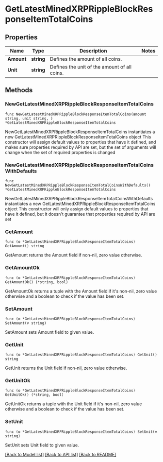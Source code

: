 # GetLatestMinedXRPRippleBlockResponseItemTotalCoins

## Properties

Name | Type | Description | Notes
------------ | ------------- | ------------- | -------------
**Amount** | **string** | Defines the amount of all coins. | 
**Unit** | **string** | Defines the unit of the amount of all coins. | 

## Methods

### NewGetLatestMinedXRPRippleBlockResponseItemTotalCoins

`func NewGetLatestMinedXRPRippleBlockResponseItemTotalCoins(amount string, unit string, ) *GetLatestMinedXRPRippleBlockResponseItemTotalCoins`

NewGetLatestMinedXRPRippleBlockResponseItemTotalCoins instantiates a new GetLatestMinedXRPRippleBlockResponseItemTotalCoins object
This constructor will assign default values to properties that have it defined,
and makes sure properties required by API are set, but the set of arguments
will change when the set of required properties is changed

### NewGetLatestMinedXRPRippleBlockResponseItemTotalCoinsWithDefaults

`func NewGetLatestMinedXRPRippleBlockResponseItemTotalCoinsWithDefaults() *GetLatestMinedXRPRippleBlockResponseItemTotalCoins`

NewGetLatestMinedXRPRippleBlockResponseItemTotalCoinsWithDefaults instantiates a new GetLatestMinedXRPRippleBlockResponseItemTotalCoins object
This constructor will only assign default values to properties that have it defined,
but it doesn't guarantee that properties required by API are set

### GetAmount

`func (o *GetLatestMinedXRPRippleBlockResponseItemTotalCoins) GetAmount() string`

GetAmount returns the Amount field if non-nil, zero value otherwise.

### GetAmountOk

`func (o *GetLatestMinedXRPRippleBlockResponseItemTotalCoins) GetAmountOk() (*string, bool)`

GetAmountOk returns a tuple with the Amount field if it's non-nil, zero value otherwise
and a boolean to check if the value has been set.

### SetAmount

`func (o *GetLatestMinedXRPRippleBlockResponseItemTotalCoins) SetAmount(v string)`

SetAmount sets Amount field to given value.


### GetUnit

`func (o *GetLatestMinedXRPRippleBlockResponseItemTotalCoins) GetUnit() string`

GetUnit returns the Unit field if non-nil, zero value otherwise.

### GetUnitOk

`func (o *GetLatestMinedXRPRippleBlockResponseItemTotalCoins) GetUnitOk() (*string, bool)`

GetUnitOk returns a tuple with the Unit field if it's non-nil, zero value otherwise
and a boolean to check if the value has been set.

### SetUnit

`func (o *GetLatestMinedXRPRippleBlockResponseItemTotalCoins) SetUnit(v string)`

SetUnit sets Unit field to given value.



[[Back to Model list]](../README.md#documentation-for-models) [[Back to API list]](../README.md#documentation-for-api-endpoints) [[Back to README]](../README.md)


